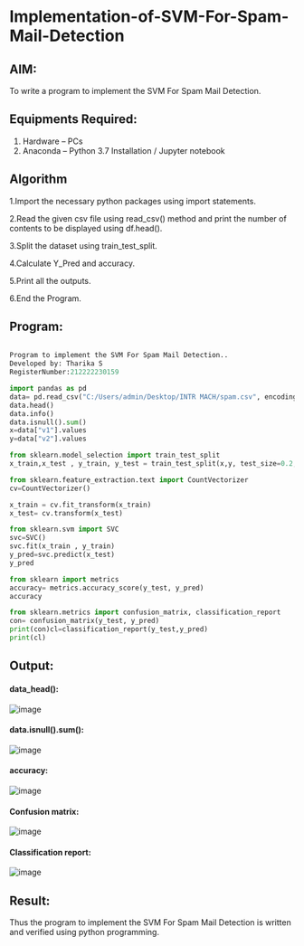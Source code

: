 # Implementation-of-SVM-For-Spam-Mail-Detection

## AIM:
To write a program to implement the SVM For Spam Mail Detection.

## Equipments Required:
1. Hardware – PCs
2. Anaconda – Python 3.7 Installation / Jupyter notebook

## Algorithm
1.Import the necessary python packages using import statements.

2.Read the given csv file using read_csv() method and print the number of contents to be displayed using df.head().

3.Split the dataset using train_test_split.

4.Calculate Y_Pred and accuracy.

5.Print all the outputs.

6.End the Program.


## Program:

```python

Program to implement the SVM For Spam Mail Detection..
Developed by: Tharika S
RegisterNumber:212222230159

import pandas as pd
data= pd.read_csv("C:/Users/admin/Desktop/INTR MACH/spam.csv", encoding= 'Windows-1252')
data.head()
data.info()
data.isnull().sum()
x=data["v1"].values
y=data["v2"].values

from sklearn.model_selection import train_test_split
x_train,x_test , y_train, y_test = train_test_split(x,y, test_size=0.2, random_state=0)

from sklearn.feature_extraction.text import CountVectorizer
cv=CountVectorizer()

x_train = cv.fit_transform(x_train)
x_test= cv.transform(x_test)

from sklearn.svm import SVC
svc=SVC()
svc.fit(x_train , y_train)
y_pred=svc.predict(x_test)
y_pred

from sklearn import metrics
accuracy= metrics.accuracy_score(y_test, y_pred)
accuracy

from sklearn.metrics import confusion_matrix, classification_report
con= confusion_matrix(y_test, y_pred)
print(con)cl=classification_report(y_test,y_pred)
print(cl)
```
## Output:

#### data_head():
![image](https://github.com/user-attachments/assets/b73ce5e9-57c9-4f34-8219-025a668a6dfd)

#### data.isnull().sum():
![image](https://github.com/user-attachments/assets/146cbfe1-a52a-45c5-8925-e9b9d582b7fd)

 #### accuracy:
 ![image](https://github.com/user-attachments/assets/12ddb95f-fa69-4fb4-8393-365f1ab707e7)

#### Confusion matrix:
![image](https://github.com/user-attachments/assets/60384537-44bb-417b-be82-b3f9fb9102e8)
#### Classification report:
![image](https://github.com/user-attachments/assets/1bf41ec9-d0d4-4353-9f7f-fccd4db1efe8)

## Result:
Thus the program to implement the SVM For Spam Mail Detection is written and verified using python programming.
